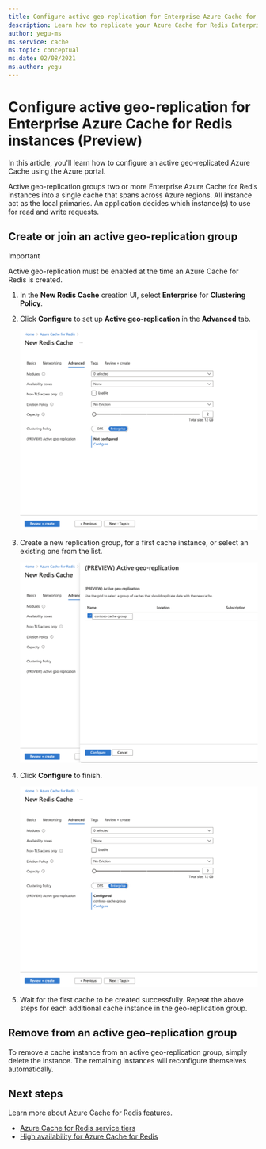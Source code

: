 ```yaml
---
title: Configure active geo-replication for Enterprise Azure Cache for Redis instances
description: Learn how to replicate your Azure Cache for Redis Enterprise instances across Azure regions
author: yegu-ms
ms.service: cache
ms.topic: conceptual
ms.date: 02/08/2021
ms.author: yegu
---
```

# Configure active geo-replication for Enterprise Azure Cache for Redis instances (Preview)

In this article, you'll learn how to configure an active geo-replicated Azure Cache using the Azure portal.

Active geo-replication groups two or more Enterprise Azure Cache for Redis instances into a single cache that spans across Azure regions. All instance act as the local primaries. An application decides which instance(s) to use for read and write requests.

## Create or join an active geo-replication group

> [!IMPORTANT]
> Active geo-replication must be enabled at the time an Azure Cache for Redis is created.
>
>

1. In the **New Redis Cache** creation UI, select **Enterprise** for **Clustering Policy**.

1. Click **Configure** to set up **Active geo-replication** in the **Advanced** tab.

    ![Configure active geo-replication](./media/cache-how-to-active-geo-replication/cache-active-geo-replication-not-configured.png)

1. Create a new replication group, for a first cache instance, or select an existing one from the list.

    ![Link caches](./media/cache-how-to-active-geo-replication/cache-active-geo-replication-new-group.png)

1. Click **Configure** to finish.

    ![Active geo-replication configured](./media/cache-how-to-active-geo-replication/cache-active-geo-replication-configured.png)

1. Wait for the first cache to be created successfully. Repeat the above steps for each additional cache instance in the geo-replication group.

## Remove from an active geo-replication group

To remove a cache instance from an active geo-replication group, simply delete the instance. The remaining instances will reconfigure themselves automatically.

## Next steps

Learn more about Azure Cache for Redis features.

* [Azure Cache for Redis service tiers](cache-overview.md#service-tiers)
* [High availability for Azure Cache for Redis](cache-high-availability.md)
